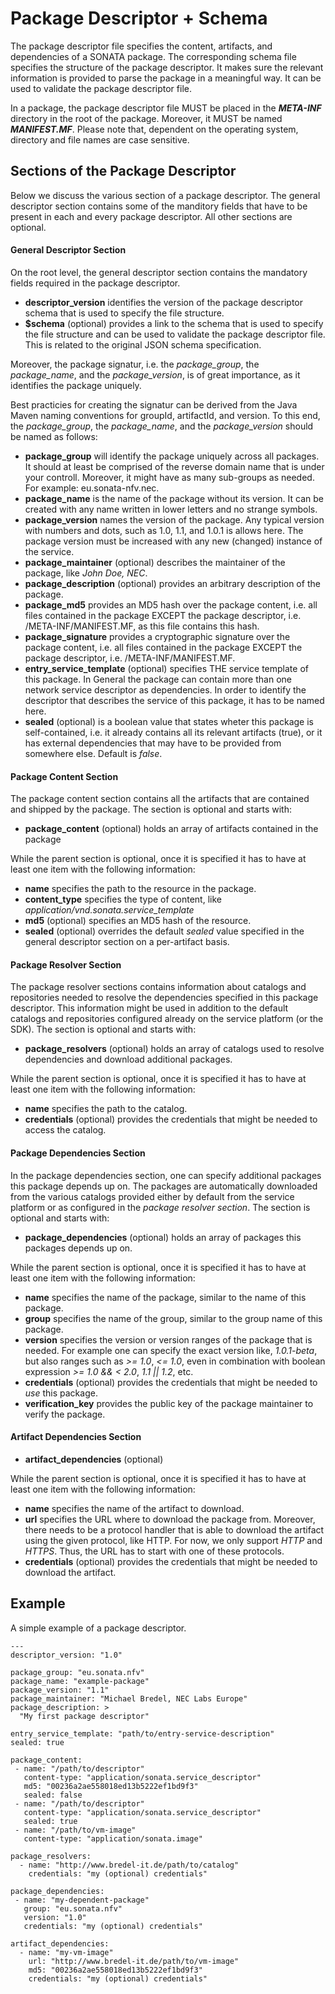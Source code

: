 # Package Descriptor + Schema
The package descriptor file specifies the content, artifacts, and dependencies of a SONATA package. The corresponding schema file specifies the structure of the package descriptor. It makes sure the relevant information is provided to parse the package in a meaningful way. It can be used to validate the package descriptor file.

In a package, the package descriptor file MUST be placed in the ***META-INF*** directory in the root of the package. Moreover, it MUST be named ***MANIFEST.MF***. Please note that, dependent on the operating system, directory and file names are case sensitive.

## Sections of the Package Descriptor

Below we discuss the various section of a package descriptor. The general descriptor section contains some of the manditory fields that have to be present in each and every package descriptor. All other sections are optional.

#### General Descriptor Section

On the root level, the general descriptor section contains the mandatory fields required in the package descriptor. 

- **descriptor_version** identifies the version of the package descriptor schema that is used to specify the file structure.
- **$schema** (optional) provides a link to the schema that is used to specify the file structure and can be used to validate the package descriptor file. This is related to the original JSON schema specification.

Moreover, the package signatur, i.e. the *package_group*, the *package_name*, and the *package_version*, is of great importance, as it identifies the package uniquely.

Best practicies for creating the signatur can be derived from the Java Maven naming conventions for groupId, artifactId, and version. To this end, the *package_group*, the *package_name*, and the *package_version* should be named as follows:

- **package_group** will identify the package uniquely across all packages. It should at least be comprised of the reverse domain name that is under your controll. Moreover, it might have as many sub-groups as needed. For example: eu.sonata-nfv.nec.
- **package_name** is the name of the package without its version. It can be created with any name written in lower letters and no strange symbols.
- **package_version** names the version of the package. Any typical version with numbers and dots, such as 1.0, 1.1, and 1.0.1 is allows here. The package version must be increased with any new (changed) instance of the service.
- **package_maintainer** (optional) describes the maintainer of the package, like *John Doe, NEC*.
- **package_description** (optional) provides an arbitrary description of the package.
- **package_md5** provides an MD5 hash over the package content, i.e. all files contained in the package EXCEPT the package descriptor, i.e. /META-INF/MANIFEST.MF, as this file contains this hash.
- **package_signature** provides a cryptographic signature over the package content, i.e. all files contained in the package EXCEPT the package descriptor, i.e. /META-INF/MANIFEST.MF.
- **entry_service_template** (optional) specifies THE service template of this package. In General the package can contain more than one network service descriptor as dependencies. In order to identify the descriptor that describes the service of this package, it has to be named here.
- **sealed** (optional) is a boolean value that states wheter this package is self-contained, i.e. it already contains all its relevant artifacts (true), or it has external dependencies that may have to be provided from somewhere else. Default is *false*.

#### Package Content Section

The package content section contains all the artifacts that are contained and shipped by the package. The section is optional and starts with:

- **package_content** (optional) holds an array of artifacts contained in the package

While the parent section is optional, once it is specified it has to have at least one item with the following information:

- **name** specifies the path to the resource in the package.
- **content_type** specifies the type of content, like *application/vnd.sonata.service_template*
- **md5** (optional) specifies an MD5 hash of the resource.
- **sealed** (optional) overrides the default *sealed* value specified in the general descriptor section on a per-artifact basis.

#### Package Resolver Section

The package resolver sections contains information about catalogs and repositories needed to resolve the dependencies specified in this package descriptor. This information might be used in addition to the default catalogs and repositories configured already on the service platform (or the SDK). The section is optional and starts with:

- **package_resolvers** (optional) holds an array of catalogs used to resolve dependencies and download additional packages.
 
While the parent section is optional, once it is specified it has to have at least one item with the following information:

- **name** specifies the path to the catalog.
- **credentials** (optional) provides the credentials that might be needed to access the catalog.

#### Package Dependencies Section

In the package dependencies section, one can specify additional packages this package depends up on. The packages are automatically downloaded from the various catalogs provided either by default from the service platform or as configured in the *package resolver section*. The section is optional and starts with:

- **package_dependencies** (optional) holds an array of packages this packages depends up on.

While the parent section is optional, once it is specified it has to have at least one item with the following information:

- **name** specifies the name of the package, similar to the name of this package.
- **group** specifies the name of the group, similar to the group name of this package.
- **version** specifies the version or version ranges of the package that is needed. For example one can specify the exact version like, *1.0.1-beta*, but also ranges such as *>= 1.0*, *<= 1.0*, even in combination with boolean expression *>= 1.0 && < 2.0*, *1.1 || 1.2*, etc.
- **credentials** (optional) provides the credentials that might be needed to *use* this package.
- **verification_key** provides the public key of the package maintainer to verify the package.

#### Artifact Dependencies Section

- **artifact_dependencies** (optional)
 
While the parent section is optional, once it is specified it has to have at least one item with the following information:

- **name** specifies the name of the artifact to download.
- **url** specifies the URL where to download the package from. Moreover, there needs to be a protocol handler that is able to download the artifact using the given protocol, like HTTP. For now, we only support *HTTP* and *HTTPS*. Thus, the URL has to start with one of these protocols.
- **credentials** (optional) provides the credentials that might be needed to download the artifact.


## Example

A simple example of a package descriptor.


```
---
descriptor_version: "1.0"

package_group: "eu.sonata.nfv"
package_name: "example-package"
package_version: "1.1"
package_maintainer: "Michael Bredel, NEC Labs Europe"
package_description: > 
  "My first package descriptor"

entry_service_template: "path/to/entry-service-description"
sealed: true

package_content:
 - name: "/path/to/descriptor"
   content-type: "application/sonata.service_descriptor"
   md5: "00236a2ae558018ed13b5222ef1bd9f3"
   sealed: false
 - name: "/path/to/descriptor"
   content-type: "application/sonata.service_descriptor"
   sealed: true
 - name: "/path/to/vm-image"
   content-type: "application/sonata.image"

package_resolvers:
  - name: "http://www.bredel-it.de/path/to/catalog"
    credentials: "my (optional) credentials"

package_dependencies:
 - name: "my-dependent-package"
   group: "eu.sonata.nfv"
   version: "1.0"
   credentials: "my (optional) credentials"

artifact_dependencies:
  - name: "my-vm-image"
    url: "http://www.bredel-it.de/path/to/vm-image"
    md5: "00236a2ae558018ed13b5222ef1bd9f3"
    credentials: "my (optional) credentials"
```
